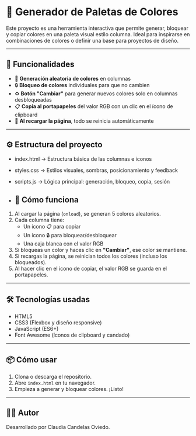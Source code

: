 # 🎨 Generador de Paletas de Colores

Este proyecto es una herramienta interactiva que permite generar, bloquear y copiar colores en una paleta visual estilo columna. Ideal para inspirarse en combinaciones de colores o definir una base para proyectos de diseño.

---

## 🚀 Funcionalidades

- 🔁 **Generación aleatoria de colores** en columnas
- 🔒 **Bloqueo de colores** individuales para que no cambien
- ♻️ **Botón "Cambiar"** para generar nuevos colores solo en columnas desbloqueadas
- 📋 **Copia al portapapeles** del valor RGB con un clic en el ícono de clipboard
- 🎯 **Al recargar la página**, todo se reinicia automáticamente

---

## ⚙️ Estructura del proyecto
- index.html → Estructura básica de las columnas e iconos
- styles.css → Estilos visuales, sombras, posicionamiento y feedback
- scripts.js → Lógica principal: generación, bloqueo, copia, sesión

- ## 🧠 Cómo funciona

1. Al cargar la página (`onload`), se generan 5 colores aleatorios.
2. Cada columna tiene:
   - Un icono 📋 para copiar
   - Un icono 🔒 para bloquear/desbloquear
   - Una caja blanca con el valor RGB
3. Si bloqueas un color y haces clic en **"Cambiar"**, ese color se mantiene.
4. Si recargas la página, se reinician todos los colores (incluso los bloqueados).
5. Al hacer clic en el icono de copiar, el valor RGB se guarda en el portapapeles.

---

## 🛠️ Tecnologías usadas

- HTML5
- CSS3 (Flexbox y diseño responsive)
- JavaScript (ES6+)
- Font Awesome (íconos de clipboard y candado)

---

## 📦 Cómo usar

1. Clona o descarga el repositorio.
2. Abre `index.html` en tu navegador.
3. Empieza a generar y bloquear colores. ¡Listo!

---

## 👨‍💻 Autor

Desarrollado por Claudia Candelas Oviedo.

